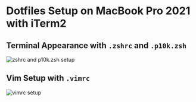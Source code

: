 # Dotfiles Setup on MacBook Pro 2021 with iTerm2

## Terminal Appearance with `.zshrc` and `.p10k.zsh`

![zshrc and p10k.zsh setup](https://github.com/user-attachments/assets/872dd331-230b-4816-8012-1167f2e801de)

## Vim Setup with `.vimrc`

![vimrc setup](https://github.com/user-attachments/assets/142b318d-555f-4d6d-9462-00e50fe013ab)
